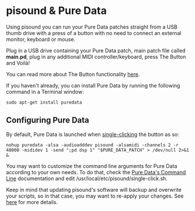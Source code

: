 # pisound & Pure Data

Using pisound you can run your Pure Data patches straight from a USB thumb drive with a press of a button with no need to connect an external monitor, keyboard or mouse.

Plug in a USB drive containing your Pure Data patch, main patch file called **main.pd**, plug in any additional MIDI controller/keyboard, press The Button and Voilà!

You can read more about The Button functionality [here](the-button).

If you haven't already, you can install Pure Data by running the following command in a Terminal window:

```
sudo apt-get install puredata
```

## Configuring Pure Data

By default, Pure Data is launched when [single-clicking](https://github.com/BlokasLabs/pisound/blob/master/pisound-btn/single_click.sh#L88) the button as so:

```
nohup puredata -alsa -audioadddev pisound -alsamidi -channels 2 -r 48000 -mididev 1 -send ";pd dsp 1" "$PURE_DATA_PATCH" > /dev/null 2>&1 &
```

You may want to customize the command line arguments for Pure Data according to your own needs. To do that, check the [Pure Data's Command Line](https://puredata.info/docs/faq/commandline) documentation and edit /usr/local/etc/pisound/single-click.sh.

Keep in mind that updating pisound's software will backup and overwrite your scripts, so in that case, you may want to re-apply your changes. See [here](software/#installing-the-driver) for more details.